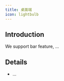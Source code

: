 ```yaml
---
title: 桌面端
icon: lightbulb
---
```


## Introduction

We support bar feature, ...

## Details


- ...
